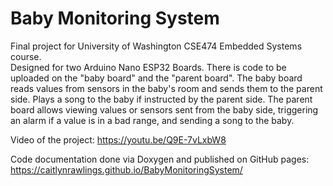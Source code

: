 # Baby Monitoring System
Final project for University of Washington CSE474 Embedded Systems course.  
Designed for two Arduino Nano ESP32 Boards. There is code to be uploaded on the "baby board" and the "parent board". The baby board reads values from sensors in the baby's room and sends them to the parent side. Plays a song to the baby if instructed by the parent side. The parent board allows viewing values or sensors sent from the baby side, triggering an alarm if a value is in a bad range, and sending a song to the baby.  

Video of the project: https://youtu.be/Q9E-7vLxbW8  

Code documentation done via Doxygen and published on GitHub pages: https://caitlynrawlings.github.io/BabyMonitoringSystem/  

